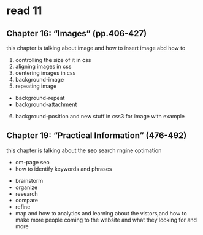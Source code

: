 # read 11
## Chapter 16: “Images” (pp.406-427)
this chapter is talking about image 
and how to insert image abd how to
 1.  controlling the size of it in css
 2. aligning images in css
 3. centering images in css
 4. background-image 
 5. repeating image 
 - background-repeat 
 - background-attachment
 6. background-position 
 and new stuff in css3 for image with example

## Chapter 19: “Practical Information” (476-492)
this chapter is talking about the **seo** search rngine optimation 
- om-page seo
- how to identify keywords and phrases
+ brainstorm
+ organize 
+ research
+ compare 
+ refine 
+ map 
and how to analytics and learning about the vistors,and how to make more people coming to the website and what they looking for and more 
